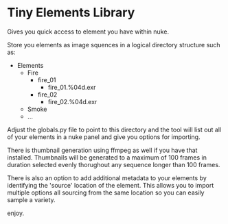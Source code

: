 # Tiny Elements Library
Gives you quick access to element you have within nuke.

Store you elements as image squences in a logical directory structure such as:

* Elements
    * Fire
        * fire_01
            * fire_01.%04d.exr
        * fire_02
            * fire_02.%04d.exr
    * Smoke
    * ...

Adjust the globals.py file to point to this directory and the tool will list out all of your elements in a nuke panel and give you options for importing. 

There is thumbnail generation using ffmpeg as well if you have that installed. Thumbnails will be generated to a maximum of 100 frames in duration selected evenly thorughout any sequence longer than 100 frames. 

There is also an option to add additional metadata to your elements by identifying the 'source' location of the element. This allows you to import multiple options all sourcing from the same location so you can easily sample a variety. 

enjoy.